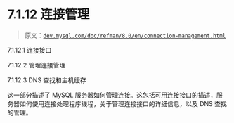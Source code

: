 # 7.1.12 连接管理

> 原文：[`dev.mysql.com/doc/refman/8.0/en/connection-management.html`](https://dev.mysql.com/doc/refman/8.0/en/connection-management.html)

7.1.12.1 连接接口

7.1.12.2 管理连接管理

7.1.12.3 DNS 查找和主机缓存

这一部分描述了 MySQL 服务器如何管理连接。这包括可用连接接口的描述，服务器如何使用连接处理程序线程，关于管理连接接口的详细信息，以及 DNS 查找的管理。
